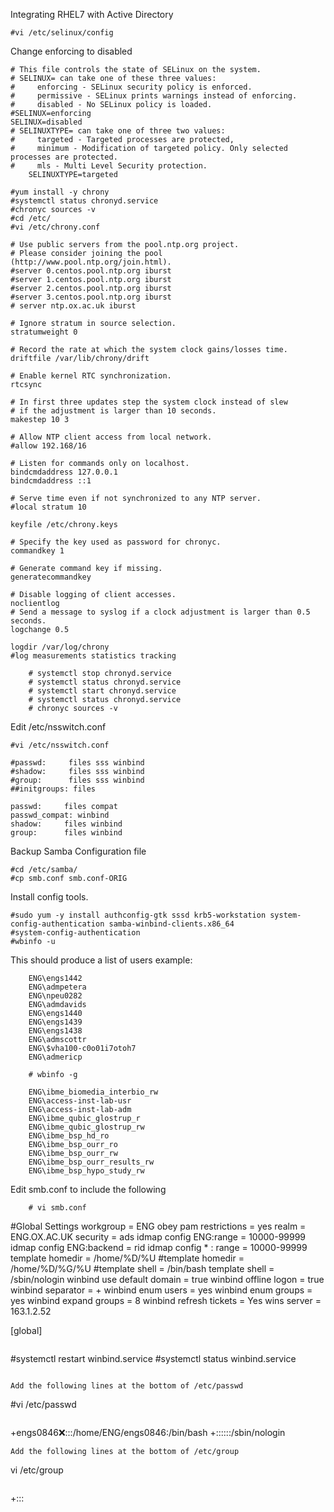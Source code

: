 Integrating RHEL7 with Active Directory

```
#vi /etc/selinux/config
```
Change enforcing to disabled

```
# This file controls the state of SELinux on the system.
# SELINUX= can take one of these three values:
#     enforcing - SELinux security policy is enforced.
#     permissive - SELinux prints warnings instead of enforcing.
#     disabled - No SELinux policy is loaded.
#SELINUX=enforcing
SELINUX=disabled
# SELINUXTYPE= can take one of three two values:
#     targeted - Targeted processes are protected,
#     minimum - Modification of targeted policy. Only selected processes are protected.
#     mls - Multi Level Security protection.
    SELINUXTYPE=targeted
```
```   
#yum install -y chrony
#systemctl status chronyd.service
#chronyc sources -v
#cd /etc/
#vi /etc/chrony.conf
```
```
# Use public servers from the pool.ntp.org project.
# Please consider joining the pool (http://www.pool.ntp.org/join.html).
#server 0.centos.pool.ntp.org iburst
#server 1.centos.pool.ntp.org iburst
#server 2.centos.pool.ntp.org iburst
#server 3.centos.pool.ntp.org iburst
# server ntp.ox.ac.uk iburst
    
# Ignore stratum in source selection.
stratumweight 0
    
# Record the rate at which the system clock gains/losses time.
driftfile /var/lib/chrony/drift
    
# Enable kernel RTC synchronization.
rtcsync
    
# In first three updates step the system clock instead of slew
# if the adjustment is larger than 10 seconds.
makestep 10 3
    
# Allow NTP client access from local network.
#allow 192.168/16
    
# Listen for commands only on localhost.
bindcmdaddress 127.0.0.1
bindcmdaddress ::1
    
# Serve time even if not synchronized to any NTP server.
#local stratum 10
    
keyfile /etc/chrony.keys
    
# Specify the key used as password for chronyc.
commandkey 1
    
# Generate command key if missing.
generatecommandkey
    
# Disable logging of client accesses.
noclientlog
# Send a message to syslog if a clock adjustment is larger than 0.5 seconds.
logchange 0.5
   
logdir /var/log/chrony
#log measurements statistics tracking

```

```
    # systemctl stop chronyd.service
    # systemctl status chronyd.service
    # systemctl start chronyd.service
    # systemctl status chronyd.service
    # chronyc sources -v
```

Edit /etc/nsswitch.conf

```
#vi /etc/nsswitch.conf
```

```
#passwd:     files sss winbind
#shadow:     files sss winbind
#group:      files sss winbind
##initgroups: files
    
passwd:     files compat
passwd_compat: winbind
shadow:     files winbind
group:      files winbind
```
Backup Samba Configuration file

```
#cd /etc/samba/
#cp smb.conf smb.conf-ORIG
```

Install config tools.

```
#sudo yum -y install authconfig-gtk sssd krb5-workstation system-config-authentication samba-winbind-clients.x86_64
#system-config-authentication
#wbinfo -u
```
This should produce a list of users example:

```
    ENG\engs1442
    ENG\admpetera
    ENG\npeu0282
    ENG\admdavids
    ENG\engs1440
    ENG\engs1439
    ENG\engs1438
    ENG\admscottr
    ENG\$vha100-c0o01i7otoh7
    ENG\admericp
```
```
    # wbinfo -g
    
    ENG\ibme_biomedia_interbio_rw
    ENG\access-inst-lab-usr
    ENG\access-inst-lab-adm
    ENG\ibme_qubic_glostrup_r
    ENG\ibme_qubic_glostrup_rw
    ENG\ibme_bsp_hd_ro
    ENG\ibme_bsp_ourr_ro
    ENG\ibme_bsp_ourr_rw
    ENG\ibme_bsp_ourr_results_rw
    ENG\ibme_bsp_hypo_study_rw
```

Edit smb.conf to include the following

```
    # vi smb.conf      
```
#Global Settings 
workgroup = ENG
obey pam restrictions = yes
realm = ENG.OX.AC.UK
security = ads
idmap config ENG:range = 10000-99999
idmap config ENG:backend = rid
idmap config * : range = 10000-99999
template homedir = /home/%D/%U
#template homedir = /home/%D/%G/%U
#template shell = /bin/bash
template shell = /sbin/nologin
winbind use default domain = true
winbind offline logon = true
winbind separator = +
winbind enum users = yes
winbind enum groups = yes
winbind expand groups = 8
winbind refresh tickets = Yes
wins server = 163.1.2.52
    
[global]
```
```
#systemctl restart winbind.service
#systemctl status winbind.service
```
    
Add the following lines at the bottom of /etc/passwd
```
#vi /etc/passwd
```
```   
   +engs0846:x::::/home/ENG/engs0846:/bin/bash
    +::::::/sbin/nologin
```    
Add the following lines at the bottom of /etc/group

```
vi /etc/group
```
```   
   +:::
```
